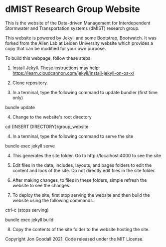 # dMIST Research Group Website

This is the website of the Data-driven Management for Interdependent Stormwater and Transportation systems (dMIST) research group.

This website is powered by Jekyll and some Bootstrap, Bootwatch. It was forked from the <a herf="http://www.allanlab.org/"> Allen Lab at Leiden University</a> website which provides a copy that can be modified for your own purpose.

To build this webpage, follow these steps.

1. Install Jekyll. These instructions may help: https://learn.cloudcannon.com/jekyll/install-jekyll-on-os-x/

2. Clone repository.

3. In a terminal, type the following command to update bundler (first time only)

bundle update

4. Change to the website's root directory

cd {INSERT DIRECTORY}/group_website

4. In a terminal, type the following command to serve the site

bundle exec jekyll serve

4. This generates the <underscore>site folder. Go to http://localhost:4000 to see the site

5. Edit files in the <underscore>data, <underscore>includes, <underscore>layouts, and <underscore>pages folders to edit the content and look of the site. Do not directly edit files in the <underscore>site folder.

6. After making changes, to files in these folders, simple refresh the website to see the changes.

7. To deploy the site, first stop serving the website and then build the website using the following commands.

ctrl-c (stops serving)

bundle exec jekyll build

8. Copy the contents of the <underscore>site folder to the website hosting the site.

Copyright Jon Goodall 2021. Code released under the MIT License.
